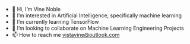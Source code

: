 - 👋 Hi, I’m Vine Noble
- 👀 I’m interested in Artificial Intelligence, specifically machine learning
- 🌱 I’m currently learning TensorFlow
- 💞️ I’m looking to collaborate on Machine Learning Engineering Projects
- 📫 How to reach me vistavine@outlook.com

<!---
Viynne/Viynne is a ✨ special ✨ repository because its `README.md` (this file) appears on your GitHub profile.
You can click the Preview link to take a look at your changes.
--->
